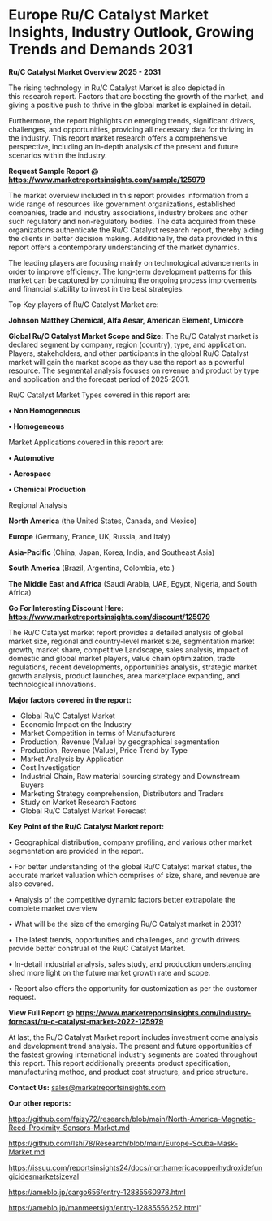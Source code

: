 # Europe Ru/C Catalyst Market Insights, Industry Outlook, Growing Trends and Demands 2031

<Strong> Ru/C Catalyst Market Overview 2025 - 2031</strong>

The rising technology in Ru/C Catalyst Market is also depicted in this research report. Factors that are boosting the growth of the market, and giving a positive push to thrive in the global market is explained in detail.

Furthermore, the report highlights on emerging trends, significant drivers, challenges, and opportunities, providing all necessary data for thriving in the industry. This report market research offers a comprehensive perspective, including an in-depth analysis of the present and future scenarios within the industry.

<strong>Request Sample Report @ <a href=https://www.marketreportsinsights.com/sample/125979>https://www.marketreportsinsights.com/sample/125979</a></strong>

The market overview included in this report provides information from a wide range of resources like government organizations, established companies, trade and industry associations, industry brokers and other such regulatory and non-regulatory bodies. The data acquired from these organizations authenticate the Ru/C Catalyst research report, thereby aiding the clients in better decision making. Additionally, the data provided in this report offers a contemporary understanding of the market dynamics.

The leading players are focusing mainly on technological advancements in order to improve efficiency. The long-term development patterns for this market can be captured by continuing the ongoing process improvements and financial stability to invest in the best strategies.

Top Key players of Ru/C Catalyst Market are:

<strong>Johnson Matthey Chemical, Alfa Aesar, American Element, Umicore</strong>

<strong><b>Global Ru/C Catalyst Market Scope and Size:</b></strong>
The Ru/C Catalyst market is declared segment by company, region (country), type, and application. Players, stakeholders, and other participants in the global Ru/C Catalyst market will gain the market scope as they use the report as a powerful resource. The segmental analysis focuses on revenue and product by type and application and the forecast period of 2025-2031.

Ru/C Catalyst Market Types covered in this report are:

<strong>• Non Homogeneous

• Homogeneous</strong>

Market Applications covered in this report are:

<strong>• Automotive

• Aerospace

• Chemical Production</strong> 

Regional Analysis

<strong>North America</strong> (the United States, Canada, and Mexico)

<strong>Europe</strong> (Germany, France, UK, Russia, and Italy)

<strong>Asia-Pacific</strong> (China, Japan, Korea, India, and Southeast Asia)

<strong>South America</strong> (Brazil, Argentina, Colombia, etc.)

<strong>The Middle East and Africa</strong> (Saudi Arabia, UAE, Egypt, Nigeria, and South Africa)

<strong>Go For Interesting Discount Here: <a href=https://www.marketreportsinsights.com/discount/125979>https://www.marketreportsinsights.com/discount/125979</a></strong>

The Ru/C Catalyst market report provides a detailed analysis of global market size, regional and country-level market size, segmentation market growth, market share, competitive Landscape, sales analysis, impact of domestic and global market players, value chain optimization, trade regulations, recent developments, opportunities analysis, strategic market growth analysis, product launches, area marketplace expanding, and technological innovations.

<strong><b>Major factors covered in the report:</b></strong>
<ul>
  <li>Global Ru/C Catalyst Market </li>
  <li>Economic Impact on the Industry</li>
  <li>Market Competition in terms of Manufacturers</li>
  <li>Production, Revenue (Value) by geographical segmentation</li>
  <li>Production, Revenue (Value), Price Trend by Type</li>
  <li>Market Analysis by Application</li>
  <li>Cost Investigation</li>
  <li>Industrial Chain, Raw material sourcing strategy and Downstream Buyers</li>
  <li>Marketing Strategy comprehension, Distributors and Traders</li>
  <li>Study on Market Research Factors</li>
  <li>Global Ru/C Catalyst Market Forecast</li>
</ul>

<strong><b>Key Point of the Ru/C Catalyst Market report:</b></strong>

• Geographical distribution, company profiling, and various other market segmentation are provided in the report.

• For better understanding of the global Ru/C Catalyst market status, the accurate market valuation which comprises of size, share, and revenue are also covered.

• Analysis of the competitive dynamic factors better extrapolate the complete market overview

• What will be the size of the emerging Ru/C Catalyst market in 2031?

• The latest trends, opportunities and challenges, and growth drivers provide better construal of the Ru/C Catalyst Market.

• In-detail industrial analysis, sales study, and production understanding shed more light on the future market growth rate and scope.

• Report also offers the opportunity for customization as per the customer request.

<strong><b>View Full Report @ <a href=https://www.marketreportsinsights.com/industry-forecast/ru-c-catalyst-market-2022-125979>https://www.marketreportsinsights.com/industry-forecast/ru-c-catalyst-market-2022-125979</a></b></strong>


At last, the Ru/C Catalyst Market report includes investment come analysis and development trend analysis. The present and future opportunities of the fastest growing international industry segments are coated throughout this report. This report additionally presents product specification, manufacturing method, and product cost structure, and price structure.

<strong>Contact Us:</strong>
sales@marketreportsinsights.com

<strong>Our other reports:</strong>

<a href=https://github.com/faizy72/research/blob/main/North-America-Magnetic-Reed-Proximity-Sensors-Market.md>https://github.com/faizy72/research/blob/main/North-America-Magnetic-Reed-Proximity-Sensors-Market.md</a>

<a href=https://github.com/Ishi78/Research/blob/main/Europe-Scuba-Mask-Market.md>https://github.com/Ishi78/Research/blob/main/Europe-Scuba-Mask-Market.md</a>

<a href=https://issuu.com/reportsinsights24/docs/northamericacopperhydroxidefungicidesmarketsizeval>https://issuu.com/reportsinsights24/docs/northamericacopperhydroxidefungicidesmarketsizeval</a>

<a href=https://ameblo.jp/cargo656/entry-12885560978.html>https://ameblo.jp/cargo656/entry-12885560978.html</a>

<a href=https://ameblo.jp/manmeetsigh/entry-12885556252.html>https://ameblo.jp/manmeetsigh/entry-12885556252.html</a>"
